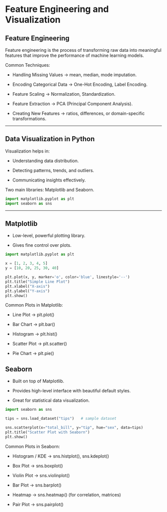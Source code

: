 # Feature Engineering and Visualization

## Feature Engineering

Feature engineering is the process of transforming raw data into meaningful features that improve the performance of machine learning models.

Common Techniques:

- Handling Missing Values → mean, median, mode imputation.

- Encoding Categorical Data → One-Hot Encoding, Label Encoding.

- Feature Scaling → Normalization, Standardization.

- Feature Extraction → PCA (Principal Component Analysis).

- Creating New Features → ratios, differences, or domain-specific transformations.

---

## Data Visualization in Python

Visualization helps in:

- Understanding data distribution.

- Detecting patterns, trends, and outliers.

- Communicating insights effectively.

Two main libraries: Matplotlib and Seaborn.

```python
import matplotlib.pyplot as plt
import seaborn as sns
```

---

## Matplotlib

- Low-level, powerful plotting library.

- Gives fine control over plots.

```python
import matplotlib.pyplot as plt

x = [1, 2, 3, 4, 5]
y = [10, 20, 25, 30, 40]

plt.plot(x, y, marker='o', color='blue', linestyle='--')
plt.title("Simple Line Plot")
plt.xlabel("X-axis")
plt.ylabel("Y-axis")
plt.show()
```

Common Plots in Matplotlib:

- Line Plot → plt.plot()

- Bar Chart → plt.bar()

- Histogram → plt.hist()

- Scatter Plot → plt.scatter()

- Pie Chart → plt.pie()
  
## Seaborn

- Built on top of Matplotlib.

- Provides high-level interface with beautiful default styles.

- Great for statistical data visualization.
  
```python
import seaborn as sns

tips = sns.load_dataset("tips")   # sample dataset

sns.scatterplot(x="total_bill", y="tip", hue="sex", data=tips)
plt.title("Scatter Plot with Seaborn")
plt.show()
```

Common Plots in Seaborn:

- Histogram / KDE → sns.histplot(), sns.kdeplot()

- Box Plot → sns.boxplot()

- Violin Plot → sns.violinplot()

- Bar Plot → sns.barplot()

- Heatmap → sns.heatmap() (for correlation, matrices)

- Pair Plot → sns.pairplot()
